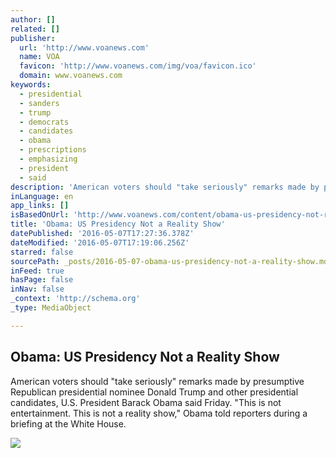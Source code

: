 ```yaml
---
author: []
related: []
publisher:
  url: 'http://www.voanews.com'
  name: VOA
  favicon: 'http://www.voanews.com/img/voa/favicon.ico'
  domain: www.voanews.com
keywords:
  - presidential
  - sanders
  - trump
  - democrats
  - candidates
  - obama
  - prescriptions
  - emphasizing
  - president
  - said
description: 'American voters should "take seriously" remarks made by presumptive Republican presidential nominee Donald Trump and other presidential candidates, U.S. President Barack Obama said Friday. "This is not entertainment. This is not a reality show," Obama told reporters during a briefing at the White House.'
inLanguage: en
app_links: []
isBasedOnUrl: 'http://www.voanews.com/content/obama-us-presidency-not-reality-show/3318929.html'
title: 'Obama: US Presidency Not a Reality Show'
datePublished: '2016-05-07T17:27:36.378Z'
dateModified: '2016-05-07T17:19:06.256Z'
starred: false
sourcePath: _posts/2016-05-07-obama-us-presidency-not-a-reality-show.md
inFeed: true
hasPage: false
inNav: false
_context: 'http://schema.org'
_type: MediaObject

---
```

<article style=""><h1>Obama: US Presidency Not a Reality Show</h1><p>American voters should "take seriously" remarks made by presumptive Republican presidential nominee Donald Trump and other presidential candidates, U.S. President Barack Obama said Friday. "This is not entertainment. This is not a reality show," Obama told reporters during a briefing at the White House.</p><img src="http://gdb.voanews.com/F8AD71C8-B3BB-427D-94A0-D86FA0E0159B_mw1024_mh1024_s.jpg" /></article>